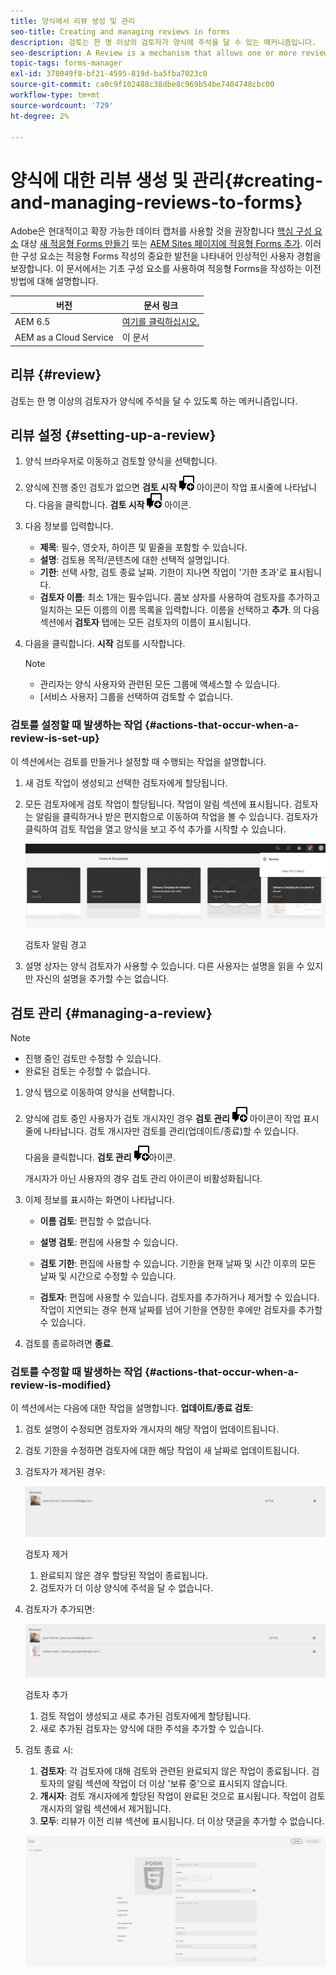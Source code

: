 ```yaml
---
title: 양식에서 리뷰 생성 및 관리
seo-title: Creating and managing reviews in forms
description: 검토는 한 명 이상의 검토자가 양식에 주석을 달 수 있는 메커니즘입니다.
seo-description: A Review is a mechanism that allows one or more reviewers to comment on a form.
topic-tags: forms-manager
exl-id: 378049f8-bf21-4595-819d-ba5fba7023c0
source-git-commit: ca0c9f102488c38dbe8c969b54be7404748cbc00
workflow-type: tm+mt
source-wordcount: '729'
ht-degree: 2%

---
```


# 양식에 대한 리뷰 생성 및 관리{#creating-and-managing-reviews-to-forms}

<span class="preview"> Adobe은 현대적이고 확장 가능한 데이터 캡처를 사용할 것을 권장합니다 [핵심 구성 요소](https://experienceleague.adobe.com/docs/experience-manager-core-components/using/adaptive-forms/introduction.html) 대상 [새 적응형 Forms 만들기](/help/forms/creating-adaptive-form-core-components.md) 또는 [AEM Sites 페이지에 적응형 Forms 추가](/help/forms/create-or-add-an-adaptive-form-to-aem-sites-page.md). 이러한 구성 요소는 적응형 Forms 작성의 중요한 발전을 나타내어 인상적인 사용자 경험을 보장합니다. 이 문서에서는 기초 구성 요소를 사용하여 적응형 Forms을 작성하는 이전 방법에 대해 설명합니다. </span>


| 버전 | 문서 링크 |
| -------- | ---------------------------- |
| AEM 6.5 | [여기를 클릭하십시오.](https://experienceleague.adobe.com/docs/experience-manager-65/forms/adaptive-forms-advanced-authoring/create-reviews-forms.html) |
| AEM as a Cloud Service | 이 문서 |

## 리뷰 {#review}

검토는 한 명 이상의 검토자가 양식에 주석을 달 수 있도록 하는 메커니즘입니다.

## 리뷰 설정 {#setting-up-a-review}

1. 양식 브라우저로 이동하고 검토할 양식을 선택합니다.
1. 양식에 진행 중인 검토가 없으면 **검토 시작** ![aem6forms_review_chat_comment](assets/aem6forms_review_chat_comment.png) 아이콘이 작업 표시줄에 나타납니다. 다음을 클릭합니다. **검토 시작** ![aem6forms_review_chat_comment](assets/aem6forms_review_chat_comment.png) 아이콘.
1. 다음 정보를 입력합니다.

   * **제목**: 필수, 영숫자, 하이픈 및 밑줄을 포함할 수 있습니다.
   * **설명**: 검토용 목적/콘텐츠에 대한 선택적 설명입니다.
   * **기한**: 선택 사항, 검토 종료 날짜. 기한이 지나면 작업이 &#39;기한 초과&#39;로 표시됩니다.
   * **검토자 이름**: 최소 1개는 필수입니다. 콤보 상자를 사용하여 검토자를 추가하고 일치하는 모든 이름의 이름 목록을 입력합니다. 이름을 선택하고 **추가**. 의 다음 섹션에서 **검토자** 탭에는 모든 검토자의 이름이 표시됩니다.

1. 다음을 클릭합니다. **시작** 검토를 시작합니다.

   >[!NOTE]
   >
   >* 관리자는 양식 사용자와 관련된 모든 그룹에 액세스할 수 있습니다.
   >* [서비스 사용자] 그룹을 선택하여 검토할 수 없습니다.

### 검토를 설정할 때 발생하는 작업 {#actions-that-occur-when-a-review-is-set-up}

이 섹션에서는 검토를 만들거나 설정할 때 수행되는 작업을 설명합니다.

1. 새 검토 작업이 생성되고 선택한 검토자에게 할당됩니다.
1. 모든 검토자에게 검토 작업이 할당됩니다. 작업이 알림 섹션에 표시됩니다. 검토자는 알림을 클릭하거나 받은 편지함으로 이동하여 작업을 볼 수 있습니다. 검토자가 클릭하여 검토 작업을 열고 양식을 보고 주석 추가를 시작할 수 있습니다.

   ![검토자 알림 경고](assets/review-notification-img.png)

   검토자 알림 경고

1. 설명 상자는 양식 검토자가 사용할 수 있습니다. 다른 사용자는 설명을 읽을 수 있지만 자신의 설명을 추가할 수는 없습니다.

## 검토 관리 {#managing-a-review}

>[!NOTE]
>
>* 진행 중인 검토만 수정할 수 있습니다.
>* 완료된 검토는 수정할 수 없습니다.

1. 양식 탭으로 이동하여 양식을 선택합니다.

1. 양식에 검토 중인 사용자가 검토 개시자인 경우 **검토 관리** ![aem6forms_review_chat_comment](assets/aem6forms_review_chat_comment.png) 아이콘이 작업 표시줄에 나타납니다. 검토 개시자만 검토를 관리(업데이트/종료)할 수 있습니다.

   다음을 클릭합니다. **검토 관리** ![aem6forms_review_chat_comment](assets/aem6forms_review_chat_comment.png)아이콘.

   개시자가 아닌 사용자의 경우 검토 관리 아이콘이 비활성화됩니다.

1. 이제 정보를 표시하는 화면이 나타납니다.

   * **이름 검토**: 편집할 수 없습니다.

   * **설명 검토**: 편집에 사용할 수 있습니다.

   * **검토 기한**: 편집에 사용할 수 있습니다. 기한을 현재 날짜 및 시간 이후의 모든 날짜 및 시간으로 수정할 수 있습니다.

   * **검토자**: 편집에 사용할 수 있습니다. 검토자를 추가하거나 제거할 수 있습니다. 작업이 지연되는 경우 현재 날짜를 넘어 기한을 연장한 후에만 검토자를 추가할 수 있습니다.

1. 검토를 종료하려면 **종료**.

### 검토를 수정할 때 발생하는 작업 {#actions-that-occur-when-a-review-is-modified}

이 섹션에서는 다음에 대한 작업을 설명합니다. **업데이트/종료 검토**:

1. 검토 설명이 수정되면 검토자와 개시자의 해당 작업이 업데이트됩니다.
1. 검토 기한을 수정하면 검토자에 대한 해당 작업이 새 날짜로 업데이트됩니다.

1. 검토자가 제거된 경우:

   ![검토자 제거](assets/removeduser.png)

   검토자 제거

   1. 완료되지 않은 경우 할당된 작업이 종료됩니다.
   1. 검토자가 더 이상 양식에 주석을 달 수 없습니다.

1. 검토자가 추가되면:

   ![검토자 추가](assets/addedreviewer.png)

   검토자 추가

   1. 검토 작업이 생성되고 새로 추가된 검토자에게 할당됩니다.
   1. 새로 추가된 검토자는 양식에 대한 주석을 추가할 수 있습니다.

1. 검토 종료 시:

   1. **검토자**: 각 검토자에 대해 검토와 관련된 완료되지 않은 작업이 종료됩니다. 검토자의 알림 섹션에 작업이 더 이상 &#39;보류 중&#39;으로 표시되지 않습니다.
   1. **개시자**: 검토 개시자에게 할당된 작업이 완료된 것으로 표시됩니다. 작업이 검토 개시자의 알림 섹션에서 제거됩니다.
   1. **모두**: 리뷰가 이전 리뷰 섹션에 표시됩니다. 더 이상 댓글을 추가할 수 없습니다.

   ![검토 완료](assets/review-complete-imgg.png)
